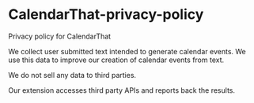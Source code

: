 # CalendarThat-privacy-policy
Privacy policy for CalendarThat

We collect user submitted text intended to generate calendar events. We use this data to improve our creation of calendar events from text.

We do not sell any data to third parties.

Our extension accesses third party APIs and reports back the results.
